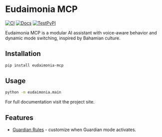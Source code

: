# Eudaimonia MCP

[![CI](https://github.com/OWNER/Eudaimonia-/actions/workflows/tests.yml/badge.svg)](https://github.com/OWNER/Eudaimonia-/actions/workflows/tests.yml)
[![Docs](https://github.com/OWNER/Eudaimonia-/actions/workflows/docs.yml/badge.svg)](https://OWNER.github.io/Eudaimonia-/)
[![TestPyPI](https://github.com/OWNER/Eudaimonia-/actions/workflows/release.yml/badge.svg)](https://test.pypi.org/project/eudaimonia-mcp/)

Eudaimonia MCP is a modular AI assistant with voice-aware behavior and dynamic mode switching, inspired by Bahamian culture.

## Installation

```bash
pip install eudaimonia-mcp
```

## Usage

```bash
python -m eudaimonia.main
```

For full documentation visit the project site.

## Features

- [Guardian Rules](docs/guardian_rules.md) - customize when Guardian mode activates.
